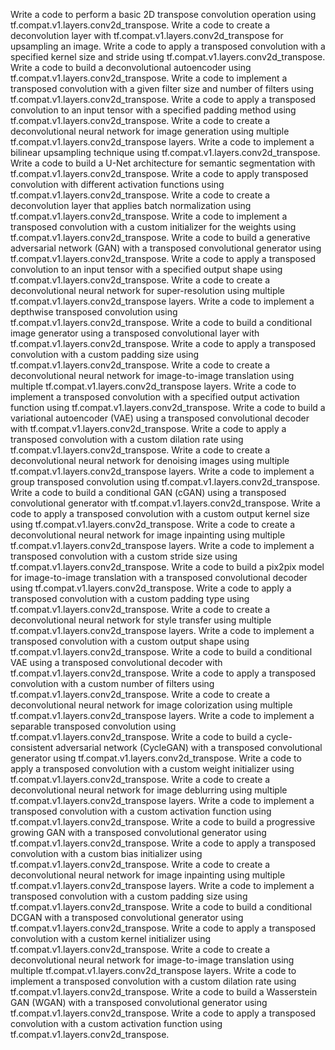 Write a code to perform a basic 2D transpose convolution operation using tf.compat.v1.layers.conv2d_transpose.
Write a code to create a deconvolution layer with tf.compat.v1.layers.conv2d_transpose for upsampling an image.
Write a code to apply a transposed convolution with a specified kernel size and stride using tf.compat.v1.layers.conv2d_transpose.
Write a code to build a deconvolutional autoencoder using tf.compat.v1.layers.conv2d_transpose.
Write a code to implement a transposed convolution with a given filter size and number of filters using tf.compat.v1.layers.conv2d_transpose.
Write a code to apply a transposed convolution to an input tensor with a specified padding method using tf.compat.v1.layers.conv2d_transpose.
Write a code to create a deconvolutional neural network for image generation using multiple tf.compat.v1.layers.conv2d_transpose layers.
Write a code to implement a bilinear upsampling technique using tf.compat.v1.layers.conv2d_transpose.
Write a code to build a U-Net architecture for semantic segmentation with tf.compat.v1.layers.conv2d_transpose.
Write a code to apply transposed convolution with different activation functions using tf.compat.v1.layers.conv2d_transpose.
Write a code to create a deconvolution layer that applies batch normalization using tf.compat.v1.layers.conv2d_transpose.
Write a code to implement a transposed convolution with a custom initializer for the weights using tf.compat.v1.layers.conv2d_transpose.
Write a code to build a generative adversarial network (GAN) with a transposed convolutional generator using tf.compat.v1.layers.conv2d_transpose.
Write a code to apply a transposed convolution to an input tensor with a specified output shape using tf.compat.v1.layers.conv2d_transpose.
Write a code to create a deconvolutional neural network for super-resolution using multiple tf.compat.v1.layers.conv2d_transpose layers.
Write a code to implement a depthwise transposed convolution using tf.compat.v1.layers.conv2d_transpose.
Write a code to build a conditional image generator using a transposed convolutional layer with tf.compat.v1.layers.conv2d_transpose.
Write a code to apply a transposed convolution with a custom padding size using tf.compat.v1.layers.conv2d_transpose.
Write a code to create a deconvolutional neural network for image-to-image translation using multiple tf.compat.v1.layers.conv2d_transpose layers.
Write a code to implement a transposed convolution with a specified output activation function using tf.compat.v1.layers.conv2d_transpose.
Write a code to build a variational autoencoder (VAE) using a transposed convolutional decoder with tf.compat.v1.layers.conv2d_transpose.
Write a code to apply a transposed convolution with a custom dilation rate using tf.compat.v1.layers.conv2d_transpose.
Write a code to create a deconvolutional neural network for denoising images using multiple tf.compat.v1.layers.conv2d_transpose layers.
Write a code to implement a group transposed convolution using tf.compat.v1.layers.conv2d_transpose.
Write a code to build a conditional GAN (cGAN) using a transposed convolutional generator with tf.compat.v1.layers.conv2d_transpose.
Write a code to apply a transposed convolution with a custom output kernel size using tf.compat.v1.layers.conv2d_transpose.
Write a code to create a deconvolutional neural network for image inpainting using multiple tf.compat.v1.layers.conv2d_transpose layers.
Write a code to implement a transposed convolution with a custom stride size using tf.compat.v1.layers.conv2d_transpose.
Write a code to build a pix2pix model for image-to-image translation with a transposed convolutional decoder using tf.compat.v1.layers.conv2d_transpose.
Write a code to apply a transposed convolution with a custom padding type using tf.compat.v1.layers.conv2d_transpose.
Write a code to create a deconvolutional neural network for style transfer using multiple tf.compat.v1.layers.conv2d_transpose layers.
Write a code to implement a transposed convolution with a custom output shape using tf.compat.v1.layers.conv2d_transpose.
Write a code to build a conditional VAE using a transposed convolutional decoder with tf.compat.v1.layers.conv2d_transpose.
Write a code to apply a transposed convolution with a custom number of filters using tf.compat.v1.layers.conv2d_transpose.
Write a code to create a deconvolutional neural network for image colorization using multiple tf.compat.v1.layers.conv2d_transpose layers.
Write a code to implement a separable transposed convolution using tf.compat.v1.layers.conv2d_transpose.
Write a code to build a cycle-consistent adversarial network (CycleGAN) with a transposed convolutional generator using tf.compat.v1.layers.conv2d_transpose.
Write a code to apply a transposed convolution with a custom weight initializer using tf.compat.v1.layers.conv2d_transpose.
Write a code to create a deconvolutional neural network for image deblurring using multiple tf.compat.v1.layers.conv2d_transpose layers.
Write a code to implement a transposed convolution with a custom activation function using tf.compat.v1.layers.conv2d_transpose.
Write a code to build a progressive growing GAN with a transposed convolutional generator using tf.compat.v1.layers.conv2d_transpose.
Write a code to apply a transposed convolution with a custom bias initializer using tf.compat.v1.layers.conv2d_transpose.
Write a code to create a deconvolutional neural network for image inpainting using multiple tf.compat.v1.layers.conv2d_transpose layers.
Write a code to implement a transposed convolution with a custom padding size using tf.compat.v1.layers.conv2d_transpose.
Write a code to build a conditional DCGAN with a transposed convolutional generator using tf.compat.v1.layers.conv2d_transpose.
Write a code to apply a transposed convolution with a custom kernel initializer using tf.compat.v1.layers.conv2d_transpose.
Write a code to create a deconvolutional neural network for image-to-image translation using multiple tf.compat.v1.layers.conv2d_transpose layers.
Write a code to implement a transposed convolution with a custom dilation rate using tf.compat.v1.layers.conv2d_transpose.
Write a code to build a Wasserstein GAN (WGAN) with a transposed convolutional generator using tf.compat.v1.layers.conv2d_transpose.
Write a code to apply a transposed convolution with a custom activation function using tf.compat.v1.layers.conv2d_transpose.